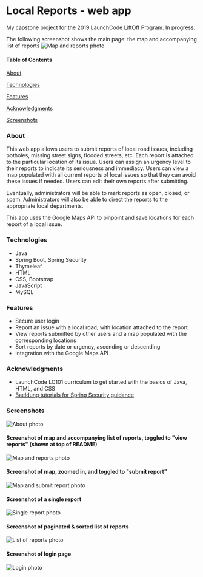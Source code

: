 # Local Reports - web app
My capstone project for the 2019 LaunchCode LiftOff Program.
In progress.

The following screenshot shows the main page: the map and accompanying list of reports
![Map and reports photo](https://github.com/mstaten/capstone/blob/master/screenshots/map.png)

#### Table of Contents
[About](#about)

[Technologies](#technologies)

[Features](#features)

[Acknowledgments](#acknowledgments)

[Screenshots](#screenshots)


### About
This web app allows users to submit reports of local road issues, including potholes,
missing street signs, flooded streets, etc.
Each report is attached to the particular location of its issue.
Users can assign an urgency level to their reports to indicate its seriousness and immediacy.
Users can view a map populated with all current reports of local issues so that
they can avoid these issues if needed.
Users can edit their own reports after submitting.

Eventually, administrators will be able to mark reports as open, closed, or spam.
Administrators will also be able to direct the reports to the appropriate local
departments.

This app uses the Google Maps API to pinpoint and save locations for each report
of a local issue.

### Technologies
* Java
* Spring Boot, Spring Security
* Thymeleaf
* HTML
* CSS, Bootstrap
* JavaScript
* MySQL

### Features
* Secure user login
* Report an issue with a local road, with location attached to the report
* View reports submitted by other users and a map populated with the corresponding locations
* Sort reports by date or urgency, ascending or descending
* Integration with the Google Maps API

### Acknowledgments
* LaunchCode LC101 curriculum to get started with the basics of Java, HTML, and CSS
* [Baeldung tutorials for Spring Security guidance](https://github.com/eugenp/tutorials)

### Screenshots
![About photo](https://github.com/mstaten/capstone/blob/master/screenshots/about.png)
#### Screenshot of map and accompanying list of reports, toggled to "view reports" (shown at top of README)
![Map and reports photo](https://github.com/mstaten/capstone/blob/master/screenshots/map.png)
#### Screenshot of map, zoomed in, and toggled to "submit report"
![Map and submit report photo](https://github.com/mstaten/capstone/blob/master/screenshots/submitting.png)
#### Screenshot of a single report
![Single report photo](https://github.com/mstaten/capstone/blob/master/screenshots/single_report.png)
#### Screenshot of paginated & sorted list of reports
![List of reports photo](https://github.com/mstaten/capstone/blob/master/screenshots/report_list.png)
#### Screenshot of login page
![Login photo](https://github.com/mstaten/capstone/blob/master/screenshots/login.png)
